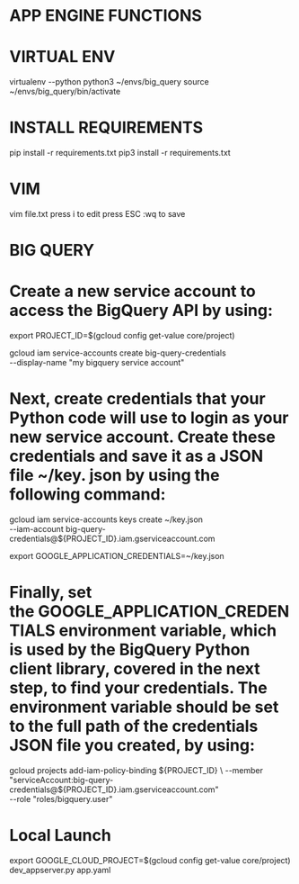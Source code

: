 # APP ENGINE FUNCTIONS

# VIRTUAL ENV
virtualenv --python python3 ~/envs/big_query
source ~/envs/big_query/bin/activate

# INSTALL REQUIREMENTS
pip install -r requirements.txt
pip3 install -r requirements.txt

# VIM
vim file.txt
press i to edit
press ESC :wq to save

# BIG QUERY

#    Create a new service account to access the BigQuery API by using:

export PROJECT_ID=$(gcloud config get-value core/project)

gcloud iam service-accounts create big-query-credentials \
  --display-name "my bigquery service account"

#    Next, create credentials that your Python code will use to login as your new service account. Create these credentials and save it as a JSON file ~/key.   json by using the following command:

gcloud iam service-accounts keys create ~/key.json \
  --iam-account big-query-credentials@${PROJECT_ID}.iam.gserviceaccount.com

export GOOGLE_APPLICATION_CREDENTIALS=~/key.json

#   Finally, set the GOOGLE_APPLICATION_CREDENTIALS environment variable, which is used by the BigQuery Python client library, covered in the next step, to find your credentials. The environment variable should be set to the full path of the credentials JSON file you created, by using:

gcloud projects add-iam-policy-binding ${PROJECT_ID} \
  --member "serviceAccount:big-query-credentials@${PROJECT_ID}.iam.gserviceaccount.com" \
  --role "roles/bigquery.user"

#   Local Launch

export GOOGLE_CLOUD_PROJECT=$(gcloud config get-value core/project)
dev_appserver.py app.yaml